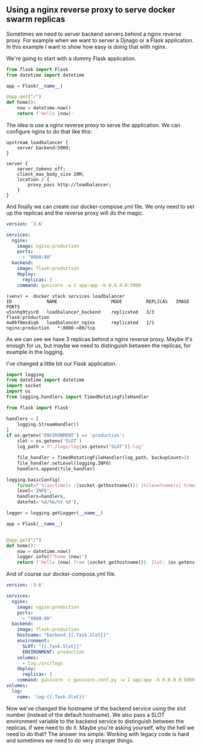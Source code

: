 ## Using a nginx reverse proxy to serve docker swarm replicas

Sometimes we need to server backend servers behind a nginx reverse proxy. For example when we want to server a Djnago or a Flask application. In this example I want to show how easy is doing that with nginx.

We're going to start with a dummy Flask application.

```python
from flask import Flask
from datetime import datetime

app = Flask(__name__)

@app.get("/")
def home():
    now = datetime.now()
    return f'Hello {now}'
```

The idea is use a nginx reverse proxy to serve the application. We can configure nginx to do that like this:

```nginx configuration
upstream loadbalancer {
    server backend:5000;
}

server {
    server_tokens off;
    client_max_body_size 20M;
    location / {
        proxy_pass http://loadbalancer;
    }
}
```

And finally we can create our docker-compose.yml file. We only need to set up the replicas and the reverse proxy will do the magic.

```yaml
version: '3.6'

services:
  nginx:
    image: nginx:production
    ports:
      - "8080:80"
  backend:
    image: flask:production
    deploy:
      replicas: 3
    command: gunicorn -w 1 app:app -b 0.0.0.0:5000
```

```commandline
(venv) ➜  docker stack services loadbalancer
ID             NAME                    MODE         REPLICAS   IMAGE              PORTS
u5snhg9tysr0   loadbalancer_backend    replicated   3/3        flask:production
4w0bf8msdiq6   loadbalancer_nginx      replicated   1/1        nginx:production   *:8080->80/tcp 
```

As we can see we have 3 replicas behind a nginx reverse proxy. Maybe it's enough for us, but maybe we need to distinguish between the replicas, for example in the logging.

I've changed a little bit our Flask application.

```python
import logging
from datetime import datetime
import socket
import os
from logging.handlers import TimedRotatingFileHandler

from flask import Flask

handlers = [
    logging.StreamHandler()
]
if os.getenv('ENVIRONMENT') == 'production':
    slot = os.getenv('SLOT')
    log_path = f"./logs/log{os.getenv('SLOT')}.log"

    file_handler = TimedRotatingFileHandler(log_path, backupCount=2)
    file_handler.setLevel(logging.INFO)
    handlers.append(file_handler)

logging.basicConfig(
    format=f'%(asctime)s ({socket.gethostname()}) [%(levelname)s] %(message)s',
    level='INFO',
    handlers=handlers,
    datefmt='%d/%m/%Y %X'),

logger = logging.getLogger(__name__)

app = Flask(__name__)


@app.get("/")
def home():
    now = datetime.now()
    logger.info(f"home {now}")
    return f'Hello {now} from {socket.gethostname()}. Slot: {os.getenv("SLOT")}'
```

And of course our docker-compose.yml file.

```yaml
version: '3.6'

services:
  nginx:
    image: nginx:production
    ports:
      - "8080:80"
  backend:
    image: flask:production
    hostname: "backend.{{.Task.Slot}}"
    environment:
      SLOT: "{{.Task.Slot}}"
      ENVIRONMENT: production
    volumes:
      - log:/src/logs
    deploy:
      replicas: 3
    command: gunicorn -c gunicorn.conf.py -w 1 app:app -b 0.0.0.0:5000
volumes:
  log:
    name: 'log-{{.Task.Slot}}'
```

Now we've changed the hostname of the backend service using the slot number (instead of the default hostname). We also pass a SLOT environment variable to the backend service to distinguish between the replicas, if wee need to do it. Maybe you're asking yourself, why the hell we need to do that? The answer ins simple: Working with legacy code is hard and sometimes we need to do very stranger things.
